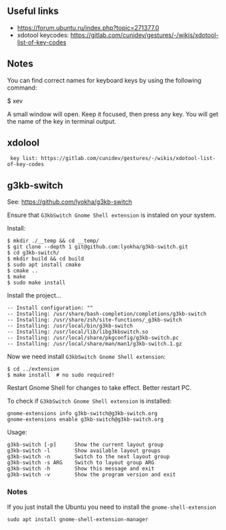 
Useful links
------------

- https://forum.ubuntu.ru/index.php?topic=271377.0
- xdotool keycodes: https://gitlab.com/cunidev/gestures/-/wikis/xdotool-list-of-key-codes


Notes
-----

You can find correct names for keyboard keys by using the following command:

   $ xev

A small window will open. Keep it focused, then press any key. You will get the name of the key in terminal output.


xdolool
-------
     key list: https://gitlab.com/cunidev/gestures/-/wikis/xdotool-list-of-key-codes


g3kb-switch
-----------

See: https://github.com/lyokha/g3kb-switch

Ensure that `G3kbSwitch Gnome Shell extension` is instaled on your system.

Install:

	$ mkdir ./__temp && cd __temp/
	$ git clone --depth 1 git@github.com:lyokha/g3kb-switch.git
	$ cd g3kb-switch/
	$ mkdir build && cd build
	$ sudo apt install cmake
	$ cmake ..
	$ make
	$ sudo make install

Install the project...

	-- Install configuration: ""
	-- Installing: /usr/share/bash-completion/completions/g3kb-switch
	-- Installing: /usr/share/zsh/site-functions/_g3kb-switch
	-- Installing: /usr/local/bin/g3kb-switch
	-- Installing: /usr/local/lib/libg3kbswitch.so
	-- Installing: /usr/local/share/pkgconfig/g3kb-switch.pc
	-- Installing: /usr/local/share/man/man1/g3kb-switch.1.gz

Now we need install `G3kbSwitch Gnome Shell extension`:

	$ cd ../extension
	$ make install  # no sudo required!

Restart Gnome Shell for changes to take effect. Better restart PC.

To check if `G3kbSwitch Gnome Shell extension` is installed:

	gnome-extensions info g3kb-switch@g3kb-switch.org
	gnome-extensions enable g3kb-switch@g3kb-switch.org


Usage:

    g3kb-switch [-p]      Show the current layout group
    g3kb-switch -l        Show available layout groups
    g3kb-switch -n        Switch to the next layout group
    g3kb-switch -s ARG    Switch to layout group ARG
    g3kb-switch -h        Show this message and exit
    g3kb-switch -v        Show the program version and exit


### Notes

If you just install the Ubuntu you need to install the `gnome-shell-extension`

	sudo apt install gnome-shell-extension-manager


